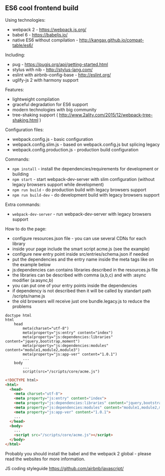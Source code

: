 ES6 cool frontend build
-----------------------------

Using technologies:

* webpack 2 - https://webpack.js.org/
* babel 6 - https://babeljs.io/
* native ES6 without compilation - http://kangax.github.io/compat-table/es6/

Including:

* pug - https://pugjs.org/api/getting-started.html
* stylus with nib - http://stylus-lang.com/
* eslint with airbnb-config-base - http://eslint.org/
* uglify-js 2 with harmony support

Features:

* lightweight compilation
* graceful degradation for ES6 support
* modern technologies with big community
* tree-shaking support ( http://www.2ality.com/2015/12/webpack-tree-shaking.html )

Configuration files:

* webpack.config.js - basic configuration
* webpack.config.slim.js - based on webpack.config.js but splicing legacy
* webpack.config.production.js - production build configuration

Commands:

* `npm install` - install the dependencies/requirements for development or building
* `npm start` - start webpack-dev-server with slim configuration (without legacy browsers support while development)
* `npm run build` - do production build with legacy browsers support
* `npm run build-dev` - do development build with legacy browsers support

Extra commands:

* `webpack-dev-server` - run webpack-dev-server with legacy browsers support

How to do the page:
* configure resources.json file - you can use several CDNs for each library
* inside your page include the smart script acme.js (see the example)
* configure new entry point inside src/entries/schema.json if needed
* put the dependencies and the entry name inside the meta tags like on the example below
* js:dependencies can contains libraries described in the resources.js file
* the libraries can be described with comma (a,b,c) and with :async modifier (a:async,b)
* you can put one of your entry points inside the dependencies
* if dependency is not described then it will be called by standart path /scripts/name.js
* the old browsers will receive just one bundle.legacy.js to reduce the problems

```pug
doctype html
html
    head
        meta(charset="utf-8")
        meta(property="js:entry" content="index")
        meta(property="js:dependencies:libraries" content="jquery,bootstrap,moment")
        meta(property="js:dependencies:modules" content="module1,module2,module3")
        meta(property="js:app-ver" content="1.0.1")
        ...
    body
        ...
        script(src="/scripts/core/acme.js")
```

```html
<!DOCTYPE html>
<html>
  <head>
    <meta charset="utf-8">
    <meta property="js:entry" content="index">
    <meta property="js:dependencies:libraries" content="jquery,bootstrap,moment">
    <meta property="js:dependencies:modules" content="module1,module2,module3">
    <meta property="js:app-ver" content="1.0.1">
    ...
  </head>
  <body>
    ...
    <script src="/scripts/core/acme.js"></script>
  </body>
</html>
```

Probably you should install the babel and the webpack 2 global - please read the websites for more information.

JS coding styleguide https://github.com/airbnb/javascript/ 
